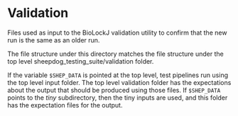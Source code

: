 # Validation

Files used as input to the BioLockJ validation utility to confirm that the new run is the same as an older run.

The file structure under this directory matches the file structure under the top level sheepdog_testing_suite/validation folder.

If the variable `$SHEP_DATA` is pointed at the top level, test pipelines run using the top level input folder.  The top level validation folder has the expectations about the output that should be produced using those files.  If `$SHEP_DATA` points to the *tiny* subdirectory, then the tiny inputs are used, and this folder has the expectation files for the output.
